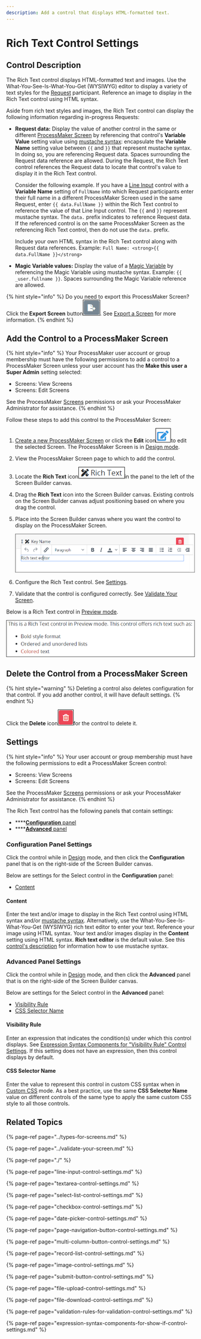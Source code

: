 ```yaml
---
description: Add a control that displays HTML-formatted text.
---
```


# Rich Text Control Settings

## Control Description

The Rich Text control displays HTML-formatted text and images. Use the What-You-See-Is-What-You-Get \(WYSIWYG\) editor to display a variety of text styles for the [Request](../../../../using-processmaker/requests/what-is-a-request.md) participant. Reference an image to display in the Rich Text control using HTML syntax.

Aside from rich text styles and images, the Rich Text control can display the following information regarding in-progress Requests:

* **Request data:** Display the value of another control in the same or different [ProcessMaker Screen](../../what-is-a-form.md) by referencing that control's **Variable Value** setting value using [mustache syntax](https://mustache.github.io/mustache.5.html): encapsulate the **Variable Name** setting value between  `{{` and `}}` that represent mustache syntax. In doing so, you are referencing Request data. Spaces surrounding the Request data reference are allowed. During the Request, the Rich Text control references the Request data to locate that control's value to display it in the Rich Text control.

  Consider the following example. If you have a [Line Input](line-input-control-settings.md) control with a **Variable Name** setting of `FullName` into which Request participants enter their full name in a different ProcessMaker Screen used in the same Request, enter `{{ data.FullName }}` within the Rich Text control to reference the value of that Line Input control. The `{{` and `}}` represent mustache syntax. The `data.` prefix indicates to reference Request data. If the referenced control is on the same ProcessMaker Screen as the referencing Rich Text control, then do not use the `data.` prefix.

  Include your own HTML syntax in the Rich Text control along with Request data references. Example: `Full Name: <strong>{{ data.FullName }}</strong>`

* **Magic Variable values:** Display the value of a [Magic Variable](../../../reference-global-variables-in-your-processmaker-assets.md) by referencing the Magic Variable using mustache syntax. Example: `{{ _user.fullname }}`. Spaces surrounding the Magic Variable reference are allowed.

{% hint style="info" %}
Do you need to export this ProcessMaker Screen? Click the **Export Screen** button![](../../../../.gitbook/assets/export-screen-button-screens-builder-processes.png). See [Export a Screen](../../manage-forms/export-a-screen.md#overview) for more information.
{% endhint %}

## Add the Control to a ProcessMaker Screen

{% hint style="info" %}
Your ProcessMaker user account or group membership must have the following permissions to add a control to a ProcessMaker Screen unless your user account has the **Make this user a Super Admin** setting selected:

* Screens: View Screens
* Screens: Edit Screens

See the ProcessMaker [Screens](../../../../processmaker-administration/permission-descriptions-for-users-and-groups.md#screens) permissions or ask your ProcessMaker Administrator for assistance.
{% endhint %}

Follow these steps to add this control to the ProcessMaker Screen:

1. [Create a new ProcessMaker Screen](../../manage-forms/create-a-new-form.md) or click the **Edit** icon![](../../../../.gitbook/assets/edit-icon.png)to edit the selected Screen. The ProcessMaker Screen is in [Design mode](../screens-builder-modes.md#editor-mode).
2. View the ProcessMaker Screen page to which to add the control.
3. Locate the **Rich Text** icon![](../../../../.gitbook/assets/rich-text-control-screens-builder-processes.png)in the panel to the left of the Screen Builder canvas.
4. Drag the **Rich Text** icon into the Screen Builder canvas. Existing controls on the Screen Builder canvas adjust positioning based on where you drag the control.
5. Place into the Screen Builder canvas where you want the control to display on the ProcessMaker Screen.  

   ![](../../../../.gitbook/assets/rich-text-control-placed-screens-builder-processes.png)

6. Configure the Rich Text control. See [Settings](rich-text-control-settings.md#settings).
7. Validate that the control is configured correctly. See [Validate Your Screen](../validate-your-screen.md#validate-a-processmaker-screen).

Below is a Rich Text control in [Preview mode](../screens-builder-modes.md#preview-mode).

![Rich Text control in Preview mode](../../../../.gitbook/assets/rich-text-control-preview-screens-builder-processes.png)

## Delete the Control from a ProcessMaker Screen

{% hint style="warning" %}
Deleting a control also deletes configuration for that control. If you add another control, it will have default settings.
{% endhint %}

Click the **Delete** icon![](../../../../.gitbook/assets/delete-screen-control-screens-builder-processes.png)for the control to delete it.

## Settings

{% hint style="info" %}
Your user account or group membership must have the following permissions to edit a ProcessMaker Screen control:

* Screens: View Screens
* Screens: Edit Screens

See the ProcessMaker [Screens](../../../../processmaker-administration/permission-descriptions-for-users-and-groups.md#screens) permissions or ask your ProcessMaker Administrator for assistance.
{% endhint %}

The Rich Text control has the following panels that contain settings:

* \*\*\*\*[**Configuration** panel](rich-text-control-settings.md#configuration-panel-settings)
* \*\*\*\*[**Advanced** panel](rich-text-control-settings.md#advanced-panel-settings)

### Configuration Panel Settings

Click the control while in [Design](../screens-builder-modes.md#design-mode) mode, and then click the **Configuration** panel that is on the right-side of the Screen Builder canvas.

Below are settings for the Select control in the **Configuration** panel:

* [Content](rich-text-control-settings.md#content)

#### Content

Enter the text and/or image to display in the Rich Text control using HTML syntax and/or [mustache syntax](https://mustache.github.io/mustache.5.html). Alternatively, use the What-You-See-Is-What-You-Get \(WYSIWYG\) rich text editor to enter your text. Reference your image using HTML syntax. Your text and/or images display in the **Content** setting using HTML syntax. **Rich text editor** is the default value. See this [control's description](rich-text-control-settings.md#control-description) for information how to use mustache syntax.

### Advanced Panel Settings

Click the control while in [Design](../screens-builder-modes.md#design-mode) mode, and then click the **Advanced** panel that is on the right-side of the Screen Builder canvas.

Below are settings for the Select control in the **Advanced** panel:

* [Visibility Rule](rich-text-control-settings.md#visibility-rule)
* [CSS Selector Name](rich-text-control-settings.md#css-selector-name)

#### Visibility Rule

Enter an expression that indicates the condition\(s\) under which this control displays. See [Expression Syntax Components for "Visibility Rule" Control Settings](expression-syntax-components-for-show-if-control-settings.md#expression-syntax-components-for-show-if-control-settings). If this setting does not have an expression, then this control displays by default.

#### CSS Selector Name

Enter the value to represent this control in custom CSS syntax when in [Custom CSS](../add-custom-css-to-a-screen.md#add-custom-css-to-a-processmaker-screen) mode. As a best practice, use the same **CSS Selector Name** value on different controls of the same type to apply the same custom CSS style to all those controls.

## Related Topics

{% page-ref page="../types-for-screens.md" %}

{% page-ref page="../validate-your-screen.md" %}

{% page-ref page="./" %}

{% page-ref page="line-input-control-settings.md" %}

{% page-ref page="textarea-control-settings.md" %}

{% page-ref page="select-list-control-settings.md" %}

{% page-ref page="checkbox-control-settings.md" %}

{% page-ref page="date-picker-control-settings.md" %}

{% page-ref page="page-navigation-button-control-settings.md" %}

{% page-ref page="multi-column-button-control-settings.md" %}

{% page-ref page="record-list-control-settings.md" %}

{% page-ref page="image-control-settings.md" %}

{% page-ref page="submit-button-control-settings.md" %}

{% page-ref page="file-upload-control-settings.md" %}

{% page-ref page="file-download-control-settings.md" %}

{% page-ref page="validation-rules-for-validation-control-settings.md" %}

{% page-ref page="expression-syntax-components-for-show-if-control-settings.md" %}


